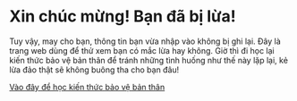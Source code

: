 # Xin chúc mừng! Bạn đã bị lừa!

Tuy vậy, may cho bạn, thông tin bạn vừa nhập vào không bị ghi lại.
Đây là trang web dùng để thử xem bạn có mắc lừa hay không. Giờ thì đi học lại
kiến thức bảo vệ bản thân để tránh những tình huống như thế này lặp lại,
kẻ lừa đảo thật sẽ không buông tha cho bạn đâu!

[Vào đây để học kiến thức bảo vệ bản thân](/baovebanthan)
